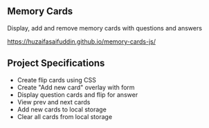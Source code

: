 ## Memory Cards

Display, add and remove memory cards with questions and answers

https://huzaifasaifuddin.github.io/memory-cards-js/

## Project Specifications

- Create flip cards using CSS
- Create "Add new card" overlay with form
- Display question cards and flip for answer
- View prev and next cards
- Add new cards to local storage
- Clear all cards from local storage
